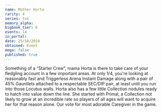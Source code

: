 ```yaml
---
name: Mother Horta
rarity: 4
series: tos
memory_alpha:
bigbook_tier: 6
events: 14
in_portal:
date: 25/10/2018
obtained: Event
mega: false
published: true
---
```


Something of a “Starter Crew”, mama Horta is there to take care of your fledgling account in a few important areas. At only 1/4, you're looking at reasonably fast and Triggerless Arena Instant Damage along with a pair of 45% Gauntlets attached to a respectable SEC/DIP pair, at least until you run into those Locutus walls. Horta also has a few little Collection nodules ready to hatch into value down the line. She started with Primal, a Collection not likely to grow at an incredible rate so players of all ages will want to acquire her for that reason alone. Our vote for most adorable Caregiver in the game.
